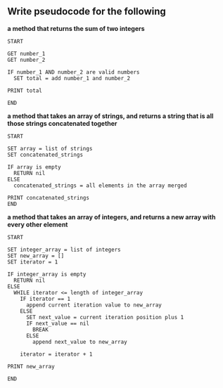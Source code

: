 ## Write pseudocode for the following

**a method that returns the sum of two integers**

```
START

GET number_1
GET number_2

IF number_1 AND number_2 are valid numbers
  SET total = add number_1 and number_2

PRINT total

END
```

**a method that takes an array of strings, and returns a string that is all those strings concatenated together**

```
START

SET array = list of strings
SET concatenated_strings

IF array is empty
  RETURN nil
ELSE
  concatenated_strings = all elements in the array merged

PRINT concatenated_strings
END
```

**a method that takes an array of integers, and returns a new array with every other element**

```
START

SET integer_array = list of integers
SET new_array = []
SET iterator = 1

IF integer_array is empty
  RETURN nil
ELSE
  WHILE iterator <= length of integer_array
    IF iterator == 1
      append current iteration value to new_array
    ELSE
      SET next_value = current iteration position plus 1
      IF next_value == nil
        BREAK
      ELSE
        append next_value to new_array

    iterator = iterator + 1

PRINT new_array

END
```